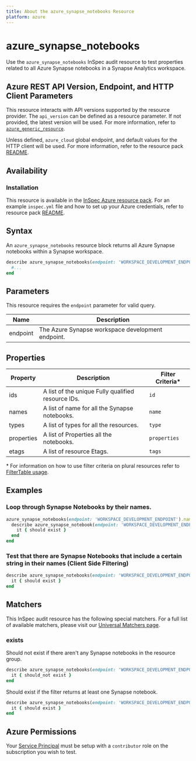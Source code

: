 ```yaml
---
title: About the azure_synapse_notebooks Resource
platform: azure
---
```


# azure_synapse_notebooks

Use the `azure_synapse_notebooks` InSpec audit resource to test properties related to all Azure Synapse notebooks in a Synapse Analytics workspace.

## Azure REST API Version, Endpoint, and HTTP Client Parameters

This resource interacts with API versions supported by the resource provider.
The `api_version` can be defined as a resource parameter.
If not provided, the latest version will be used.
For more information, refer to [`azure_generic_resource`](azure_generic_resource.md).

Unless defined, `azure_cloud` global endpoint, and default values for the HTTP client will be used.
For more information, refer to the resource pack [README](../../README.md).

## Availability

### Installation

This resource is available in the [InSpec Azure resource pack](https://github.com/inspec/inspec-azure).
For an example `inspec.yml` file and how to set up your Azure credentials, refer to resource pack [README](../../README.md#Service-Principal).

## Syntax

An `azure_synapse_notebooks` resource block returns all Azure Synapse notebooks within a Synapse workspace.

```ruby
describe azure_synapse_notebooks(endpoint: 'WORKSPACE_DEVELOPMENT_ENDPOINT') do
  #...
end
```

## Parameters

This resource requires the `endpoint` parameter for valid query.

| Name                            | Description                                                                      |
|---------------------------------|----------------------------------------------------------------------------------|
| endpoint                        | The Azure Synapse workspace development endpoint.                                |

## Properties

|Property            | Description                                        | Filter Criteria<superscript>*</superscript> |
|--------------------|----------------------------------------------------|-----------------|
| ids                | A list of the unique Fully qualified resource IDs. | `id`            |
| names              | A list of name for all the Synapse notebooks.      | `name`          |
| types              | A list of types for all the resources.             | `type`          |
| properties         | A list of Properties all the notebooks.            | `properties`    |
| etags              | A list of resource Etags.                          | `tags`          |


<superscript>*</superscript> For information on how to use filter criteria on plural resources refer to [FilterTable usage](https://github.com/inspec/inspec/blob/master/dev-docs/filtertable-usage.md).

## Examples

### Loop through Synapse Notebooks by their names.

```ruby
azure_synapse_notebooks(endpoint: 'WORKSPACE_DEVELOPMENT_ENDPOINT').names.each do |name|
  describe azure_synapse_notebook(endpoint: 'WORKSPACE_DEVELOPMENT_ENDPOINT', name: name) do
    it { should exist }
  end
end
```

### Test that there are Synapse Notebooks that include a certain string in their names (Client Side Filtering)

```ruby
describe azure_synapse_notebooks(endpoint: 'WORKSPACE_DEVELOPMENT_ENDPOINT').where { name.include?('analytics-trends') } do
  it { should exist }
end
```

## Matchers

This InSpec audit resource has the following special matchers. For a full list of available matchers, please visit our [Universal Matchers page](https://www.inspec.io/docs/reference/matchers/).

### exists

Should not exist if there aren't any Synapse notebooks in the resource group.

```ruby
describe azure_synapse_notebooks(endpoint: 'WORKSPACE_DEVELOPMENT_ENDPOINT') do
  it { should_not exist }
end
```

Should exist if the filter returns at least one Synapse notebook.

```ruby
describe azure_synapse_notebooks(endpoint: 'WORKSPACE_DEVELOPMENT_ENDPOINT') do
  it { should exist }
end
```
## Azure Permissions

Your [Service Principal](https://docs.microsoft.com/en-us/azure/azure-resource-manager/resource-group-create-service-principal-portal) must be setup with a `contributor` role on the subscription you wish to test.
